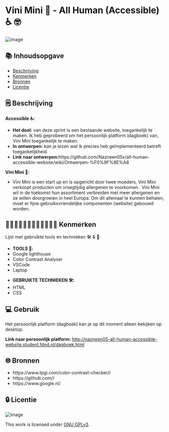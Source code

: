 <h1> Vini Mini 🥜 - All Human (Accessible) ♿ 🤓 </h1>

![image](https://user-images.githubusercontent.com/112861261/201074585-9650353c-39bb-4d41-8b5a-42cbc342be93.png)


<h2>📚 Inhoudsopgave</h2>

  * [Beschrijving](#beschrijving)
  * [Kenmerken](#kenmerken)
  * [Bronnen](#bronnen)
  * [Licentie](#licentie)


<h2>
🗒️ Beschrijving
</h2>

<strong>Accessible ♿:</strong>

<ul>
<li><strong>Het doel:</strong> van deze sprint is een bestaande website, toegankelijk te maken. Ik heb geprobeerd om het persoonlijk platform (dagboek) van, Vini Mini toegankelijk te maken.</li>
<li><strong>In ontwerpen:</strong> kan je lezen wat ik precies heb geïmplementeerd betreft toegankelijkheid.</li>
<li><strong>Link naar ontwerpen:</strong>https://github.com/Nazneen05x/all-human-accessible-website/wiki/Ontwerpen-%F0%9F%8E%A8</li>
</ul>

<strong>Vini Mini 🥜:</strong>

<ul>
<li>Vini Mini is een start up en is opgericht door twee moeders, Vini Mini verkoopt producten om vroegtijdig allergenen te voorkomen.  Vini Mini wil in de toekomst hun assortiment verbreiden met meer allergenen en ze willen doorgroeien in heel Europa. Om dit allemaal te kunnen behalen, moet er fijne gebruiksvriendelijke componenten (website) gebouwd worden.</li>
</ul>



<h2>
👩🏼‍💻👩🏾‍💻👨🏻‍💻👨🏼‍💻 Kenmerken
</h2>

Lijst met gebruikte tools en technieken 🛠️ & 🧰:

<ul>
<li><strong>TOOLS 🧰:</strong></li>
<li>Google lighthouse</li>
<li>Color Contrast Analyser</li>
<li>VSCode</li>
<li>Laptop</li>
</ul>

<ul>
<li><strong>GEBRUIKTE TECHNIEKEN 🛠️:</strong></li>
<li>HTML</li>
<li>CSS</li>
</ul>


<h2>
💻 Gebruik
</h2>

Het persoonlijk platform (dagboek) kan je op dit moment alleen bekijken op desktop. 

<strong>Link naar persoonlijk platform:</strong> http://nazneen05-all-human-accessible-website.student.fdnd.nl/dagboek.html

<h2>
🌐 Bronnen
</h2>

<ul>

<li>https://www.tpgi.com/color-contrast-checker//</li>

<li>https://github.com//</li>

<li>https://www.google.nl/</li>

</ul>



<h2>
 🔒 Licentie
</h2>

![image](https://user-images.githubusercontent.com/112861261/195268886-d661d739-e7e6-49c1-824d-94a9db6678ea.png)


This work is licensed under [GNU GPLv3](./LICENSE).

        
